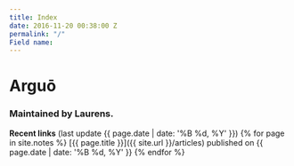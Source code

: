 ```yaml
---
title: Index
date: 2016-11-20 00:38:00 Z
permalink: "/"
Field name: 
---
```


<LINK href="{{site.url}}/css/default.css" rel="stylesheet" type="text/css">

# Arguō

### Maintained by Laurens.

**Recent links** (last update {{ page.date | date: '%B %d, %Y' }})
{% for page in site.notes %} 
  [{{ page.title }}]({{ site.url }}/articles) published on {{ page.date | date: '%B %d, %Y' }}
{% endfor %}
